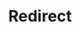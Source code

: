 ﻿---
layout: src/layouts/Redirect.astro
title: Redirect
redirect: /docs/octopus-rest-api/cli/octopus-deployment-target-delete
pubDate:  2023-01-01
navSearch: false
navSitemap: false
navMenu: false
---
